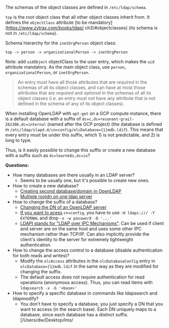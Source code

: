The schemas of the object classes are defined in `/etc/ldap/schema`.

`top` is the root object class that all other object classes inherit from. It defines the `objectClass` attribute [to be mandatory](https://www.zytrax.com/books/ldap/   ch3/#objectclasses) (its schema is not in `/etc/ldap/schema`).

Schema hierarchy for the `inetOrgPerson` object class:

```
top -> person -> organizationalPerson -> inetOrgPerson
```

Note: add `uidObject` objectClass to the user entry, which makes the `uid` attribute mandatory. As the main object class, use `person`, `organizationalPerson`, or       `inetOrgPerson`.

> An entry must have all those attributes that are _required_ in the schemas of all its object classes, and can have at most those attributes that are _required_ and    _optional_ in the schemas of all its object classes (i.e. an entry must not have any attribute that is not defined in the schema of any of its object classes).

When installing OpenLDAP with `apt-get` on a GCP compute instance, there is a default database with a suffix of `dc=c,dc=resonant-grail-262306,dc=internal` (named after the GCP project) (the database is defined in `/etc/ldap/slapd.d/cn=config/olcDatabase={1}mdb.ldif`). This means that every entry must be under this suffix, which 1) is  not predictable, and 2) is long to type.

Thus, is it easily possible to change this suffix or create a new database with a suffix such as `dc=learnk8s,dc=io`?

**Questions:**

- How many databases are there usually in an LDAP server?
  - Seems to be usually one, but it's possible to create new ones.
- How to create a new database?
  - [Creating second database/domain in OpenLDAP](https://stackoverflow.com/questions/30898397/creating-second-database-domain-in-openldap)
  - [Multiple rootdn on one ldap server](https://serverfault.com/questions/262137/multiple-rootdn-on-one-ldap-server)
- How to change the suffix of a database?
  - [Changing the DN of an OpenLDAP server](https://www.openldap.org/lists/openldap-technical/201007/msg00231.html)
  - [If you want to acess](https://serverfault.com/questions/881274/when-is-ldapi-y-external-needed-apparently-cosine-ldif-breaks-without-it) `cn=config`, you have to   use `-H ldapi:/// -Y EXTERNAL` and drop `-x -w password -D '...'`
  - [LDAPI stands for "LDAP over IPC Mechanisms"](https://ldapwiki.com/wiki/Using%20LDAP%20over%20IPC%20Mechanisms). Can be used if client and server are on the same    host and uses some other IPC mechanism rather than TCP/IP. Can also implicitly provide the client's identity to the server for extremely lightweight authentication.
- How to change the access control to a database (disable authentication for both reads and writes)?
  - Modify the `olcAccess` attributes in the `olcDatabaseConfig` entry in `olcDatabase={1}mdb.ldif` in the same way as they are modified for changing the suffix.
  - The default access does not require authentication for read operations (anonymous access). Thus, you can read items with `ldapsearch -x -b '<base>'`
- How to specify a specific database in commands like ldapsearch and ldapmodify?
  - You don't have to specify a database, you just specify a DN that you want to access (in the search base). Each DN uniquely maps to a database, since each database   has a distinct suffix.
[/Users/dw/Desktop/lms/
